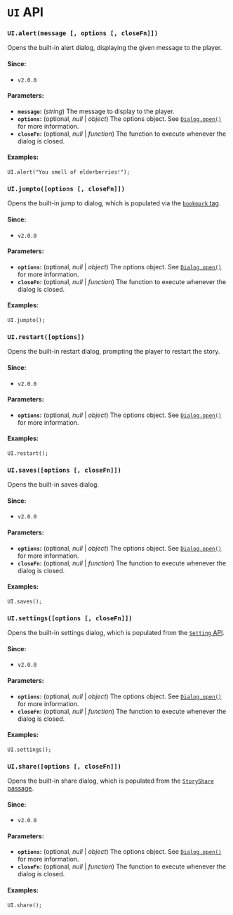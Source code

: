 <!-- ***********************************************************************************************
	UI API
************************************************************************************************ -->
<h1 id="ui-api"><code>UI</code> API</h1>

<!-- *********************************************************************** -->

<span id="ui-api-method-alert"></span>
### `UI.alert(message [, options [, closeFn]])`

Opens the built-in alert dialog, displaying the given message to the player.

#### Since:

* `v2.0.0`

#### Parameters:

* **`message`:** (*string*) The message to display to the player.
* **`options`:** (optional, *null* | *object*) The options object.  See [`Dialog.open()`](#dialog-api-method-open) for more information.
* **`closeFn`:** (optional, *null* | *function*) The function to execute whenever the dialog is closed.

#### Examples:

```
UI.alert("You smell of elderberries!");
```

<!-- *********************************************************************** -->

<span id="ui-api-method-jumpto"></span>
### `UI.jumpto([options [, closeFn]])`

Opens the built-in jump to dialog, which is populated via the [`bookmark` tag](#special-tag-bookmark).

#### Since:

* `v2.0.0`

#### Parameters:

* **`options`:** (optional, *null* | *object*) The options object.  See [`Dialog.open()`](#dialog-api-method-open) for more information.
* **`closeFn`:** (optional, *null* | *function*) The function to execute whenever the dialog is closed.

#### Examples:

```
UI.jumpto();
```

<!-- *********************************************************************** -->

<span id="ui-api-method-restart"></span>
### `UI.restart([options])`

Opens the built-in restart dialog, prompting the player to restart the story.

#### Since:

* `v2.0.0`

#### Parameters:

* **`options`:** (optional, *null* | *object*) The options object.  See [`Dialog.open()`](#dialog-api-method-open) for more information.

#### Examples:

```
UI.restart();
```

<!-- *********************************************************************** -->

<span id="ui-api-method-saves"></span>
### `UI.saves([options [, closeFn]])`

Opens the built-in saves dialog.

#### Since:

* `v2.0.0`

#### Parameters:

* **`options`:** (optional, *null* | *object*) The options object.  See [`Dialog.open()`](#dialog-api-method-open) for more information.
* **`closeFn`:** (optional, *null* | *function*) The function to execute whenever the dialog is closed.

#### Examples:

```
UI.saves();
```

<!-- *********************************************************************** -->

<span id="ui-api-method-settings"></span>
### `UI.settings([options [, closeFn]])`

Opens the built-in settings dialog, which is populated from the [`Setting` API](#setting-api).

#### Since:

* `v2.0.0`

#### Parameters:

* **`options`:** (optional, *null* | *object*) The options object.  See [`Dialog.open()`](#dialog-api-method-open) for more information.
* **`closeFn`:** (optional, *null* | *function*) The function to execute whenever the dialog is closed.

#### Examples:

```
UI.settings();
```

<!-- *********************************************************************** -->

<span id="ui-api-method-share"></span>
### `UI.share([options [, closeFn]])`

Opens the built-in share dialog, which is populated from the [`StoryShare` passage](#special-passage-storyshare).

#### Since:

* `v2.0.0`

#### Parameters:

* **`options`:** (optional, *null* | *object*) The options object.  See [`Dialog.open()`](#dialog-api-method-open) for more information.
* **`closeFn`:** (optional, *null* | *function*) The function to execute whenever the dialog is closed.

#### Examples:

```
UI.share();
```

